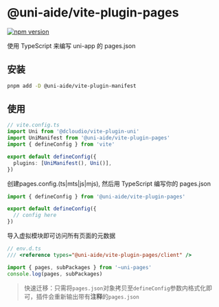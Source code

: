 # @uni-aide/vite-plugin-pages

[![npm version](https://img.shields.io/npm/v/@uni-aide/vite-plugin-pages.svg)](https://www.npmjs.com/package/@uni-aide/vite-plugin-pages)

使用 TypeScript 来编写 uni-app 的 pages.json

## 安装

``` bash
pnpm add -D @uni-aide/vite-plugin-manifest
```

## 使用

``` ts
// vite.config.ts
import Uni from '@dcloudio/vite-plugin-uni'
import UniManifest from '@uni-aide/vite-plugin-pages'
import { defineConfig } from 'vite'

export default defineConfig({
  plugins: [UniManifest(), Uni()],
})
```

创建pages.config.(ts|mts|js|mjs), 然后用 TypeScript 编写你的 pages.json

``` ts
import { defineConfig } from '@uni-aide/vite-plugin-pages'

export default defineConfig({
  // config here
})
```

导入虚拟模块即可访问所有页面的元数据

``` ts
// env.d.ts
/// <reference types="@uni-aide/vite-plugin-pages/client" />

import { pages, subPackages } from '~uni-pages'
console.log(pages, subPackages)
```

> 快速迁移：只需将`pages.json`对象拷贝至`defineConfig`参数内格式化即可，插件会重新输出带有**注释**的`pages.json`
